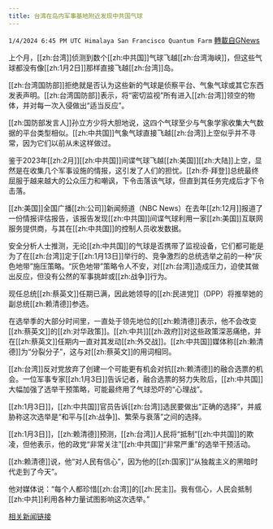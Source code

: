 ```yaml
---
title: 台湾在岛内军事基地附近发现中共国气球
---
```

`1/4/2024 6:45 PM UTC Himalaya San Francisco Quantum Farm` [轉載自GNews](https://gnews.org/articles/2184655)


上个月，[[zh:台湾]]侦测到数个[[zh:中共国]]气球飞越[[zh:台湾海峡]]，但这些气球都没有像[[zh:1月2日]]那样直接飞越[[zh:台湾]]岛。

[[zh:台湾国防部]]拒绝就是否认为这些新的气球是侦察平台、气象气球或其它东西发表声明。[[zh:台湾国防部]]表示，将“密切监视”所有进入[[zh:台湾]]领空的物体，并对每一次入侵做出“适当反应”。

[[zh:国防部发言人]]孙立方少将大胆地说，这四个气球至少与气象学家收集大气数据的平台类型相似。[[zh:中共国]]气象气球直接飞越[[zh:台湾]]上空似乎并不寻常，因为它们以前从未这样做过。

鉴于2023年[[zh:2月]][[zh:中共国]]间谍气球飞越[[zh:美国]][[zh:大陆]]上空，显然是在收集几个军事设施的情报，这引发了人们的担忧。[[zh:乔·拜登]]总统最终屈服于越来越大的公众压力和嘲讽，下令击落该气球，但直到其任务完成后才下令击落。

[[zh:美国]]全国广播[[zh:公司]]新闻频道（NBC News）在去年[[zh:12月]]报道了一份情报评估报告，该报告发现[[zh:中共国]]间谍气球利用一家[[zh:美国]]互联网服务提供商，与其在[[zh:中共国]]的控制人员收发数据。

安全分析人士推测，无论[[zh:中共国]]的气球是否携带了监视设备，它们都可能是为了在[[zh:台湾]]定于[[zh:1月13日]]举行的、竞争激烈的总统选举之前的一种“灰色地带”施压策略。“灰色地带”策略令人不安，对[[zh:台湾]]造成压力，迫使其做出反应，但没有公然的军事挑衅或[[zh:战争]]行为。

现任总统[[zh:蔡英文]]任期已满，因此她领导的[[zh:民进党]]（DPP）将推举她的副总统[[zh:赖清德]]参选。

在选举季的大部分时间里，一直处于领先地位的[[zh:赖清德]]表示，他不会改变[[zh:蔡英文]]的[[zh:对华政策]]。[[zh:中共]][[zh:政府]]对这些政策深恶痛绝，并在[[zh:蔡英文]]任期内一直对其发动[[zh:外交战]]。[[zh:中共国]]媒体称[[zh:赖清德]]为“分裂分子”，这与对[[zh:蔡英文]]的用词相同。

[[zh:台湾]]反对党放弃了创建一个可能更有机会对抗[[zh:赖清德]]的融合选票的机会。一位军事专家[[zh:1月3日]]告诉记者，融合选票的努力失败后，[[zh:中共国]]大幅加强了选举干预策略，可能最终用了气球恐吓的“心理战”。

[[zh:1月3日]]，[[zh:中共国]]官员告诉[[zh:台湾]]选民要做出“正确的选择”，并威胁称这次选举是“和平与[[zh:战争]]、繁荣与衰落”之间的选择。

[[zh:1月3日]]，[[zh:赖清德]]预测，[[zh:台湾]]人民将“抵制”[[zh:中共国]]的欺凌，但他表示，他的政党“非常关注”[[zh:中共国]]“非常严重”的选举干预活动。

[[zh:赖清德]]说，他“对人民有信心”，因为他的[[zh:国家]]“从独裁主义的黑暗时代走到了今天”。

他对媒体说：“每个人都珍惜[[zh:台湾]]的[[zh:民主]]。我有信心，人民会抵制[[zh:中共]]利用各种力量试图影响这次选举。”

[相关新闻链接](https://www.breitbart.com/asia/2024/01/03/taiwan-spots-chinese-balloons-near-island-military-base/)
